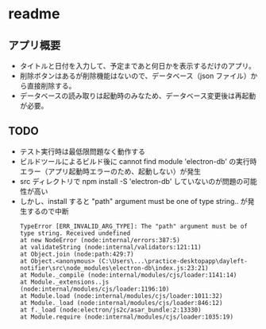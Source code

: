 # readme

## アプリ概要
* タイトルと日付を入力して、予定まであと何日かを表示するだけのアプリ。
* 削除ボタンはあるが削除機能はないので、データベース（json ファイル）から直接削除する。
* データベースの読み取りは起動時のみなため、データベース変更後は再起動が必要。

## TODO
* テスト実行時は最低限問題なく動作する
* ビルドツールによるビルド後に cannot find module 'electron-db' の実行時エラー（アプリ起動時エラーのため、起動しない）が発生
* src ディレクトリで npm install -S 'electron-db' していないのが問題の可能性が高い
* しかし、install すると "path" argument must be one of type string.. が発生するので中断
    ```
    TypeError [ERR_INVALID_ARG_TYPE]: The "path" argument must be of type string. Received undefined
    at new NodeError (node:internal/errors:387:5)
    at validateString (node:internal/validators:121:11)
    at Object.join (node:path:429:7)
    at Object.<anonymous> (C:\Users\...\practice-desktopapp\dayleft-notifier\src\node_modules\electron-db\index.js:23:21)
    at Module._compile (node:internal/modules/cjs/loader:1141:14)
    at Module._extensions..js (node:internal/modules/cjs/loader:1196:10)
    at Module.load (node:internal/modules/cjs/loader:1011:32)
    at Module._load (node:internal/modules/cjs/loader:846:12)
    at f._load (node:electron/js2c/asar_bundle:2:13330)
    at Module.require (node:internal/modules/cjs/loader:1035:19)
    ```